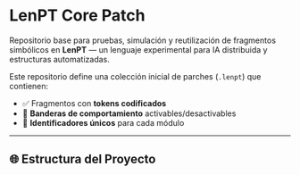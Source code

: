 # LenPT Core Patch

Repositorio base para pruebas, simulación y reutilización de fragmentos simbólicos en **LenPT** — un lenguaje experimental para IA distribuida y estructuras automatizadas.

Este repositorio define una colección inicial de parches (`.lenpt`) que contienen:

- ✅ Fragmentos con **tokens codificados**  
- 🚩 **Banderas de comportamiento** activables/desactivables  
- 🧬 **Identificadores únicos** para cada módulo  

---

## 🌐 Estructura del Proyecto
